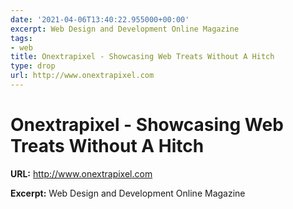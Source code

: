 ```yaml
---
date: '2021-04-06T13:40:22.955000+00:00'
excerpt: Web Design and Development Online Magazine
tags:
- web
title: Onextrapixel - Showcasing Web Treats Without A Hitch
type: drop
url: http://www.onextrapixel.com
---
```


# Onextrapixel - Showcasing Web Treats Without A Hitch

**URL:** http://www.onextrapixel.com

**Excerpt:** Web Design and Development Online Magazine
